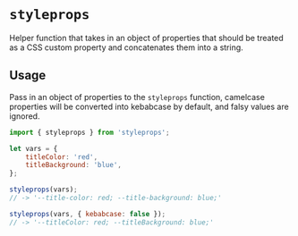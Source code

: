 # `styleprops`

Helper function that takes in an object of properties that should be treated
as a CSS custom property and concatenates them into a string.

## Usage

Pass in an object of properties to the `styleprops` function, camelcase 
properties will be converted into kebabcase by default, and falsy values are
ignored.

```js
import { styleprops } from 'styleprops';

let vars = {
	titleColor: 'red',
	titleBackground: 'blue',
};

styleprops(vars);
// -> '--title-color: red; --title-background: blue;'

styleprops(vars, { kebabcase: false });
// -> '--titleColor: red; --titleBackground: blue;'
```
